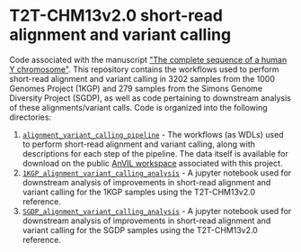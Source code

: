 # T2T-CHM13v2.0 short-read alignment and variant calling

Code associated with the manuscript ["The complete sequence of a human Y chromosome"](https://doi.org/10.1101/2022.12.01.518724). This repository contains the workflows used to perform short-read alignment and variant calling in 3202 samples from the 1000 Genomes Project (1KGP) and 279 samples from the Simons Genome Diversity Project (SGDP), as well as code pertaining to downstream analysis of these alignments/variant calls. Code is organized into the following directories:

1. [`alignment_variant_calling_pipeline`](https://github.com/schatzlab/t2t-chm13-chry/tree/main/alignment_variant_calling_pipeline) - The workflows (as WDLs) used to perform short-read alignment and variant calling, along with descriptions for each step of the pipeline. The data itself is available for download on the public [AnVIL workspace](https://anvil.terra.bio/#workspaces/anvil-datastorage/AnVIL_T2T_CHRY) associated with this project.
2. [`1KGP_alignment_variant_calling_analysis`](https://github.com/schatzlab/t2t-chm13-chry/tree/main/1KGP_alignment_variant_calling_analysis) - A jupyter notebook used for downstream analysis of improvements in short-read alignment and variant calling for the 1KGP samples using the T2T-CHM13v2.0 reference.
3. [`SGDP_alignment_variant_calling_analysis`](https://github.com/schatzlab/t2t-chm13-chry/tree/main/SGDP_alignment_variant_calling_analysis) - A jupyter notebook used for downstream analysis of improvements in short-read alignment and variant calling for the SGDP samples using the T2T-CHM13v2.0 reference.
